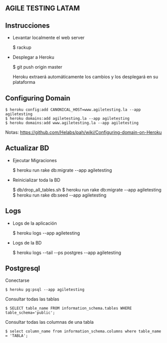 ## AGILE TESTING LATAM ##

Instrucciones
-----------------
- Levantar localmente el web server

	$ rackup

- Desplegar a Heroku

	$ git push origin master

	Heroku extraerá automáticamente los cambios y los desplegará en su plataforma

Configuring Domain
--------------------

	$ heroku config:add CANONICAL_HOST=www.agiletesting.la --app agiletesting
	$ heroku domains:add agiletesting.la --app agiletesting
	$ heroku domains:add www.agiletesting.la --app agiletesting

Notas: https://github.com/Helabs/pah/wiki/Configuring-domain-on-Heroku

Actualizar BD
----------------

- Ejecutar Migraciones

	$ heroku run rake db:migrate --app agiletesting

- Reinicializar toda la BD

	$ db/drop_all_tables.sh
	$ heroku run rake db:migrate --app agiletesting
	$ heroku run rake db:seed --app agiletesting

Logs
-----------------
- Logs de la aplicación

	$ heroku logs --app agiletesting

- Logs de la BD

	$ heroku logs --tail --ps postgres --app agiletesting

Postgresql
------------------
Conectarse

	$ heroku pg:psql --app agiletesting

Consultar todas las tablas

	$ SELECT table_name FROM information_schema.tables WHERE table_schema='public';

Consultar todas las columnas de una tabla

	$ select column_name from information_schema.columns where table_name = 'TABLA';